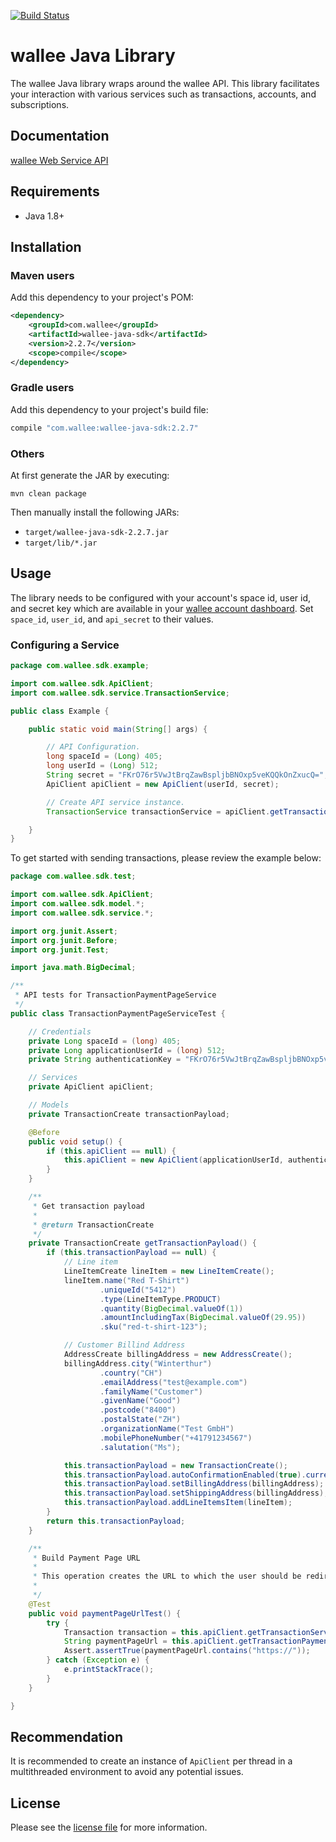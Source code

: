 [![Build Status](https://travis-ci.org/wallee-payment/java-sdk.svg?branch=master)](https://travis-ci.org/wallee-payment/java-sdk)

# wallee Java Library

The wallee Java library wraps around the wallee API. This library facilitates your interaction with various services such as transactions, accounts, and subscriptions.


## Documentation

[wallee Web Service API](https://app-wallee.com/doc/api/web-service)

## Requirements

- Java 1.8+

## Installation

### Maven users

Add this dependency to your project's POM:

```xml
<dependency>
    <groupId>com.wallee</groupId>
    <artifactId>wallee-java-sdk</artifactId>
    <version>2.2.7</version>
    <scope>compile</scope>
</dependency>
```

### Gradle users

Add this dependency to your project's build file:

```groovy
compile "com.wallee:wallee-java-sdk:2.2.7"
```

### Others

At first generate the JAR by executing:

```shell
mvn clean package
```

Then manually install the following JARs:

* `target/wallee-java-sdk-2.2.7.jar`
* `target/lib/*.jar`

## Usage
The library needs to be configured with your account's space id, user id, and secret key which are available in your [wallee
account dashboard](https://app-wallee.com/account/select). Set `space_id`, `user_id`, and `api_secret` to their values.

### Configuring a Service

```java
package com.wallee.sdk.example;

import com.wallee.sdk.ApiClient;
import com.wallee.sdk.service.TransactionService;

public class Example {

    public static void main(String[] args) {

        // API Configuration.
        long spaceId = (Long) 405;
        long userId = (Long) 512;
        String secret = "FKrO76r5VwJtBrqZawBspljbBNOxp5veKQQkOnZxucQ=";
        ApiClient apiClient = new ApiClient(userId, secret);

        // Create API service instance.
        TransactionService transactionService = apiClient.getTransactionService();

    }
}
```

To get started with sending transactions, please review the example below:

```java
package com.wallee.sdk.test;

import com.wallee.sdk.ApiClient;
import com.wallee.sdk.model.*;
import com.wallee.sdk.service.*;

import org.junit.Assert;
import org.junit.Before;
import org.junit.Test;

import java.math.BigDecimal;

/**
 * API tests for TransactionPaymentPageService
 */
public class TransactionPaymentPageServiceTest {

    // Credentials
    private Long spaceId = (long) 405;
    private Long applicationUserId = (long) 512;
    private String authenticationKey = "FKrO76r5VwJtBrqZawBspljbBNOxp5veKQQkOnZxucQ=";

    // Services
    private ApiClient apiClient;

    // Models
    private TransactionCreate transactionPayload;

    @Before
    public void setup() {
        if (this.apiClient == null) {
            this.apiClient = new ApiClient(applicationUserId, authenticationKey);
        }
    }

    /**
     * Get transaction payload
     *
     * @return TransactionCreate
     */
    private TransactionCreate getTransactionPayload() {
        if (this.transactionPayload == null) {
            // Line item
            LineItemCreate lineItem = new LineItemCreate();
            lineItem.name("Red T-Shirt")
                    .uniqueId("5412")
                    .type(LineItemType.PRODUCT)
                    .quantity(BigDecimal.valueOf(1))
                    .amountIncludingTax(BigDecimal.valueOf(29.95))
                    .sku("red-t-shirt-123");

            // Customer Billind Address
            AddressCreate billingAddress = new AddressCreate();
            billingAddress.city("Winterthur")
                    .country("CH")
                    .emailAddress("test@example.com")
                    .familyName("Customer")
                    .givenName("Good")
                    .postcode("8400")
                    .postalState("ZH")
                    .organizationName("Test GmbH")
                    .mobilePhoneNumber("+41791234567")
                    .salutation("Ms");

            this.transactionPayload = new TransactionCreate();
            this.transactionPayload.autoConfirmationEnabled(true).currency("CHF").language("en-US");
            this.transactionPayload.setBillingAddress(billingAddress);
            this.transactionPayload.setShippingAddress(billingAddress);
            this.transactionPayload.addLineItemsItem(lineItem);
        }
        return this.transactionPayload;
    }

    /**
     * Build Payment Page URL
     *
     * This operation creates the URL to which the user should be redirected to when the payment page should be used.
     *
     */
    @Test
    public void paymentPageUrlTest() {
        try {
            Transaction transaction = this.apiClient.getTransactionService().create(this.spaceId, this.getTransactionPayload());
            String paymentPageUrl = this.apiClient.getTransactionPaymentPageService.paymentPageUrl(spaceId, transaction.getId());
            Assert.assertTrue(paymentPageUrl.contains("https://"));
        } catch (Exception e) {
            e.printStackTrace();
        }
    }

}

```
## Recommendation

It is recommended to create an instance of `ApiClient` per thread in a multithreaded environment to avoid any potential issues.

## License

Please see the [license file](https://github.com/wallee-payment/java-sdk/blob/master/LICENSE) for more information.
